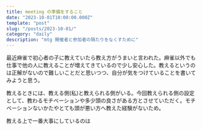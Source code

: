 ```yaml
---
title: meeting の準備をすること
date: "2023-10-01T10:00:00.000Z"
template: "post"
slug: "/posts/2023-10-01/"
category: "daily"
description: "mtg 開催者と参加者の隔たりをなくすために"
---
```


最近麻雀で初心者の子に教えていたら教え方がうまいと言われた。麻雀以外でも仕事で他の人に教えることが増えてきているので少し安心した。教えるというのは正解がないので難しいことだと思いつつ、自分が気をつけていることを書いてみようと思う。  

教えるときには、教える側(私)と教えられる側がいる。今回教えられる側の設定として、教わるモチベーションや多少頭の良さがある方とさせていただく。モチベーションないかたやとても頭が悪い方へ教えた経験がないため。  

教える上で一番大事にしているのは